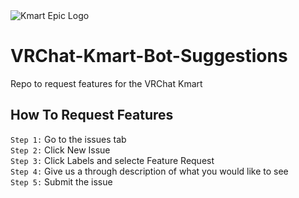 <img src="https://www.vrchatkmart.com/images/kmartbig.gif" alt="Kmart Epic Logo">

# VRChat-Kmart-Bot-Suggestions
Repo to request features for the VRChat Kmart


## How To Request Features

`Step 1:` Go to the issues tab <br>
`Step 2:` Click New Issue <br>
`Step 3:` Click Labels and selecte Feature Request <br>
`Step 4:` Give us a through description of what you would like to see <br>
`Step 5:` Submit the issue <br>
